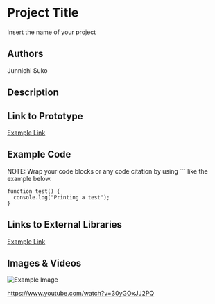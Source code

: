 # Project Title
Insert the name of your project

## Authors
Junnichi Suko

## Description


## Link to Prototype


[Example Link](http://www.google.com "Example Link")

## Example Code
NOTE: Wrap your code blocks or any code citation by using ``` like the example below.
```
function test() {
  console.log("Printing a test");
}
```
## Links to External Libraries


[Example Link](http://www.google.com "Example Link")

## Images & Videos

![Example Image](project_images/cover.jpg?raw=true "Example Image")

https://www.youtube.com/watch?v=30yGOxJJ2PQ
